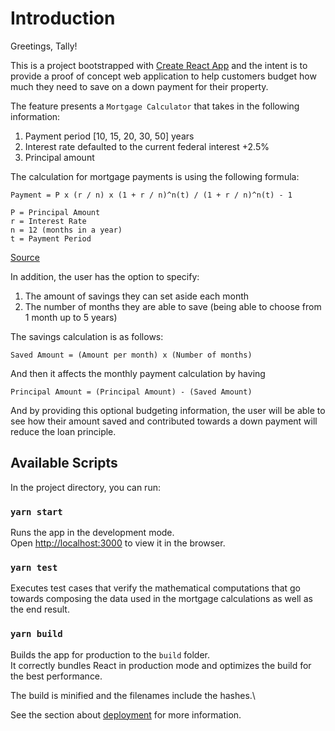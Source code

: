 # Introduction

Greetings, Tally!

This is a project bootstrapped with [Create React App](https://github.com/facebook/create-react-app) and the intent is to provide a proof of concept web application to help customers budget how much they need to save on a down payment for their property.

The feature presents a `Mortgage Calculator` that takes in the following information:
1. Payment period [10, 15, 20, 30, 50] years
2. Interest rate defaulted to the current federal interest +2.5%
3. Principal amount

The calculation for mortgage payments is using the following formula:

```
Payment = P x (r / n) x (1 + r / n)^n(t) / (1 + r / n)^n(t) - 1

P = Principal Amount
r = Interest Rate
n = 12 (months in a year)
t = Payment Period
```

[Source](https://www.thebalance.com/calculate-mortgage-315668#mntl-sc-block_1-0-26)

In addition, the user has the option to specify:
1. The amount of savings they can set aside each month
2. The number of months they are able to save (being able to choose from 1 month up to 5 years)

The savings calculation is as follows:

```
Saved Amount = (Amount per month) x (Number of months)
```

And then it affects the monthly payment calculation by having

```
Principal Amount = (Principal Amount) - (Saved Amount)
```

And by providing this optional budgeting information, the user will be able to see how their amount saved and contributed towards a down payment will reduce the loan principle.



## Available Scripts

In the project directory, you can run:

### `yarn start`

Runs the app in the development mode.\
Open [http://localhost:3000](http://localhost:3000) to view it in the browser.

### `yarn test`

Executes test cases that verify the mathematical computations that go towards composing the data used in the mortgage calculations as well as the end result.

### `yarn build`

Builds the app for production to the `build` folder.\
It correctly bundles React in production mode and optimizes the build for the best performance.

The build is minified and the filenames include the hashes.\

See the section about [deployment](https://facebook.github.io/create-react-app/docs/deployment) for more information.